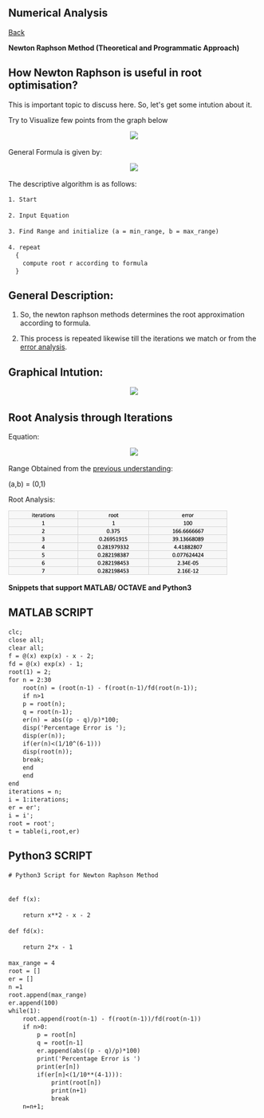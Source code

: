 ## Numerical Analysis

[Back](https://varunkodathala.github.io/Numerical_Methods/)

**Newton Raphson Method (Theoretical and Programmatic Approach)**



## How Newton Raphson is useful in root optimisation?

This is important topic to discuss here. So, let's get some intution about it.

Try to Visualize few points from the graph below

<p align = "center">
<img src="https://lh3.googleusercontent.com/proxy/rb_GoNYrW4F1pV2HmRdblHsYM5I8o2vsGH0r8hqQDTYWlaflDgS4aAmOF_EWI_1m-eY3IwMwiM3-DCXjo3KinaxDDLeXBvYMH2e2FDTWJNsxh7qIwgP2ZGbA" />
</p>

General Formula is given by:

<p align = "center">
<img src="https://latex.codecogs.com/gif.latex?x_%7Bn&plus;1%7D%20%3D%20x_%7Bn%7D%20-%20%5Cfrac%7Bf%28x_%7Bn%7D%29%7D%7Bf%27%28x_%7Bn%7D%29%7D" />
</p>


The descriptive algorithm is as follows:

```
1. Start

2. Input Equation

3. Find Range and initialize (a = min_range, b = max_range)

4. repeat
  {
    compute root r according to formula
  }
```

## General Description:

1. So, the newton raphson methods determines the root approximation according to formula. 

2. This process is repeated likewise till the iterations we match or from the [error analysis](https://varunkodathala.github.io/Numerical_Methods/error_analysis).

## Graphical Intution:

<p align = "center">
<img src="https://media.geeksforgeeks.org/wp-content/cdn-uploads/newtonRaphsonMethod.png" />
</p>

## Root Analysis through Iterations

Equation: 
<p align = "center">
<img src="https://latex.codecogs.com/gif.latex?x%5E5-8x%5E4&plus;39x%5E3-62x%5E2&plus;50x-10%3D0" />
</p>

Range Obtained from the [previous understanding](https://varunkodathala.github.io/Numerical_Methods/introduction):

(a,b) = (0,1)

Root Analysis:

![image](equation_newton_raphson_table.jpeg)

**Snippets that support MATLAB/ OCTAVE and Python3**

## MATLAB SCRIPT

```
clc;
close all;
clear all;
f = @(x) exp(x) - x - 2;
fd = @(x) exp(x) - 1;
root(1) = 2;
for n = 2:30
    root(n) = (root(n-1) - f(root(n-1)/fd(root(n-1));
    if n>1
    p = root(n);
    q = root(n-1);
    er(n) = abs((p - q)/p)*100;
    disp('Percentage Error is ');
    disp(er(n));
    if(er(n)<(1/10^(6-1)))
    disp(root(n));
    break;
    end
    end
end
iterations = n;
i = 1:iterations;
er = er';
i = i';
root = root';
t = table(i,root,er)
```

## Python3 SCRIPT

```
# Python3 Script for Newton Raphson Method


def f(x):
    
    return x**2 - x - 2

def fd(x):
    
    return 2*x - 1

max_range = 4
root = []
er = []
n =1
root.append(max_range)
er.append(100)
while(1):
    root.append(root(n-1) - f(root(n-1))/fd(root(n-1))    
    if n>0:
        p = root[n]
        q = root[n-1]
        er.append(abs((p - q)/p)*100)
        print('Percentage Error is ')
        print(er[n])
        if(er[n]<(1/10**(4-1))):
            print(root[n])
            print(n+1)
            break
    n=n+1;

```
